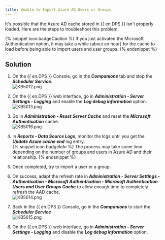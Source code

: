 ```yaml
---
title: Unable to Import Azure AD Users or Groups
---
```

It's possible that the Azure AD cache stored in {{ en.DPS }} isn&apos;t properly loaded. Here are the steps to troubleshoot this problem.

{% snippet icon.badgeCaution %}
If you just activated the Microsoft Authentication option, it may take a while (about an hour) for the cache to load before being able to import users and user groups.
{% endsnippet %}

## Solution

1. On the {{ en.DPS }} Console, go in the ***Companions*** tab and stop the ***Scheduler Service***.  
![KB5012.png](/img/en/kb/KB5012.png)
1. On the {{ en.DPS }} web interface, go in ***Administration - Server Settings - Logging*** and enable the ***Log debug information*** option.  
![KB5013.png](/img/en/kb/KB5013.png)
1. Go in ***Administration - Reset Server Cache*** and reset the ***Microsoft Authentication*** cache.  
![KB5016.png](/img/en/kb/KB5016.png)
1. In ***Reports - Data Source Logs***, monitor the logs until you get the ***Update Azure cache end*** log entry.  
{% snippet icon.badgeInfo %}
The process may take some time depending on the number of groups and users in Azure AD and their relationship.
{% endsnippet %}

5. Once completed, try to import a user or a group.
6. On success, adapt the refresh rate in ***Administration - Server Settings - Authentication - Microsoft Authentication - Microsoft Authentication Users and User Groups Cache*** to allow enough time to completely refresh the AAD cache.  
![KB5014.png](/img/en/kb/KB5014.png)
1. Back in the {{ en.DPS }} Console, go in the ***Companions*** to start the ***Scheduler Service***  
![KB5015.png](/img/en/kb/KB5015.png)
1. On the {{ en.DPS }} web interface, go in ***Administration - Server Settings - Logging*** and disable the ***Log debug information*** option.
